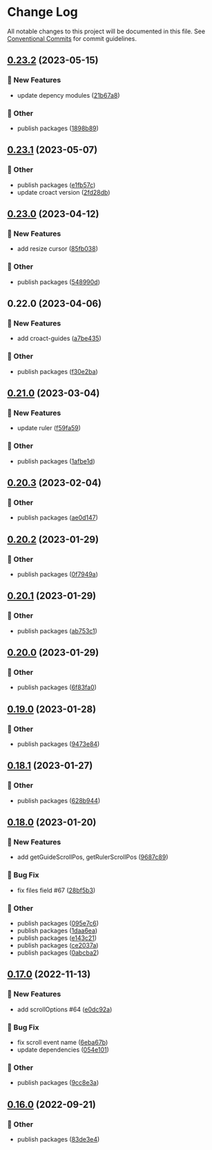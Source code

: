 # Change Log

All notable changes to this project will be documented in this file.
See [Conventional Commits](https://conventionalcommits.org) for commit guidelines.

## [0.23.2](https://github.com/daybrush/guides/blob/master/packages/croact-guides/compare/croact-guides@0.23.1...croact-guides@0.23.2) (2023-05-15)


### :rocket: New Features

* update depency modules ([21b67a8](https://github.com/daybrush/guides/blob/master/packages/croact-guides/commit/21b67a80dfd61183e175d9ac6c64502c092aba74))


### :mega: Other

* publish packages ([1898b89](https://github.com/daybrush/guides/blob/master/packages/croact-guides/commit/1898b895d5c812a5fd77d99a5928f7e420152772))



## [0.23.1](https://github.com/daybrush/guides/blob/master/packages/croact-guides/compare/croact-guides@0.23.0...croact-guides@0.23.1) (2023-05-07)


### :mega: Other

* publish packages ([e1fb57c](https://github.com/daybrush/guides/blob/master/packages/croact-guides/commit/e1fb57c59a4a8e6b3e55ffb68cfea64760270288))
* update croact version ([2fd28db](https://github.com/daybrush/guides/blob/master/packages/croact-guides/commit/2fd28dbbfd648b8ee6fee39f3972057fce580ae0))



## [0.23.0](https://github.com/daybrush/guides/blob/master/packages/croact-guides/compare/croact-guides@0.22.0...croact-guides@0.23.0) (2023-04-12)


### :rocket: New Features

* add resize cursor ([85fb038](https://github.com/daybrush/guides/blob/master/packages/croact-guides/commit/85fb038c910e9c6c6f7432ad64acf54eaac1d0eb))


### :mega: Other

* publish packages ([548990d](https://github.com/daybrush/guides/blob/master/packages/croact-guides/commit/548990d8577ffe565b8605f74edd9eb5a6519deb))



## 0.22.0 (2023-04-06)


### :rocket: New Features

* add croact-guides ([a7be435](https://github.com/daybrush/guides/blob/master/packages/croact-guides/commit/a7be435704e24b6d80af80e069a6cc4047d645bc))


### :mega: Other

* publish packages ([f30e2ba](https://github.com/daybrush/guides/blob/master/packages/croact-guides/commit/f30e2bad78e1bc02307c8dde8cb1b69ecccdf116))



## [0.21.0](https://github.com/daybrush/guides/blob/master/packages/react-compat-guides/compare/react-compat-guides@0.20.3...react-compat-guides@0.21.0) (2023-03-04)


### :rocket: New Features

* update ruler ([f59fa59](https://github.com/daybrush/guides/blob/master/packages/react-compat-guides/commit/f59fa5988f3c4dd96925677ca787e4fb55b150f1))


### :mega: Other

* publish packages ([1afbe1d](https://github.com/daybrush/guides/blob/master/packages/react-compat-guides/commit/1afbe1d193cf2457dc9f3296b73d38b5859c0ee0))



## [0.20.3](https://github.com/daybrush/guides/blob/master/packages/react-compat-guides/compare/react-compat-guides@0.20.2...react-compat-guides@0.20.3) (2023-02-04)


### :mega: Other

* publish packages ([ae0d147](https://github.com/daybrush/guides/blob/master/packages/react-compat-guides/commit/ae0d14738d83b4f5352463b69f89efe7cc111baf))



## [0.20.2](https://github.com/daybrush/guides/blob/master/packages/react-compat-guides/compare/react-compat-guides@0.20.1...react-compat-guides@0.20.2) (2023-01-29)


### :mega: Other

* publish packages ([0f7949a](https://github.com/daybrush/guides/blob/master/packages/react-compat-guides/commit/0f7949a9954e2093d6a599dc545f988ed624d41f))



## [0.20.1](https://github.com/daybrush/guides/blob/master/packages/react-compat-guides/compare/react-compat-guides@0.20.0...react-compat-guides@0.20.1) (2023-01-29)


### :mega: Other

* publish packages ([ab753c1](https://github.com/daybrush/guides/blob/master/packages/react-compat-guides/commit/ab753c1c820463c1c0b7805d428c803c5eacc1e3))



## [0.20.0](https://github.com/daybrush/guides/blob/master/packages/react-compat-guides/compare/react-compat-guides@0.19.0...react-compat-guides@0.20.0) (2023-01-29)


### :mega: Other

* publish packages ([6f83fa0](https://github.com/daybrush/guides/blob/master/packages/react-compat-guides/commit/6f83fa0c75f494aa79fff98f4a57f86ab295b67d))



## [0.19.0](https://github.com/daybrush/guides/blob/master/packages/react-compat-guides/compare/react-compat-guides@0.18.1...react-compat-guides@0.19.0) (2023-01-28)


### :mega: Other

* publish packages ([9473e84](https://github.com/daybrush/guides/blob/master/packages/react-compat-guides/commit/9473e8464fbd4c374ac6251ff995586afd163719))



## [0.18.1](https://github.com/daybrush/guides/blob/master/packages/react-compat-guides/compare/react-compat-guides@0.18.0...react-compat-guides@0.18.1) (2023-01-27)


### :mega: Other

* publish packages ([628b944](https://github.com/daybrush/guides/blob/master/packages/react-compat-guides/commit/628b9444bb9e6f5546c7a5edd55a090126f52dd5))



## [0.18.0](https://github.com/daybrush/guides/blob/master/packages/react-compat-guides/compare/react-compat-guides@0.17.0...react-compat-guides@0.18.0) (2023-01-20)


### :rocket: New Features

* add getGuideScrollPos, getRulerScrollPos ([9687c89](https://github.com/daybrush/guides/blob/master/packages/react-compat-guides/commit/9687c89598ab9136c6d26cb06ebba2ca45dc26ae))


### :bug: Bug Fix

* fix files field #67 ([28bf5b3](https://github.com/daybrush/guides/blob/master/packages/react-compat-guides/commit/28bf5b3bd97cebd94eaf2195f0e99750f14e7ecb))


### :mega: Other

* publish packages ([095e7c6](https://github.com/daybrush/guides/blob/master/packages/react-compat-guides/commit/095e7c670d3bd0bdc168e2f3c11b5dbb8074b26b))
* publish packages ([1daa6ea](https://github.com/daybrush/guides/blob/master/packages/react-compat-guides/commit/1daa6ea441f6c96b8f354953605cd6ac89117878))
* publish packages ([e143c21](https://github.com/daybrush/guides/blob/master/packages/react-compat-guides/commit/e143c2175309bf480ef17731321f6728b8d6bcc2))
* publish packages ([ce2037a](https://github.com/daybrush/guides/blob/master/packages/react-compat-guides/commit/ce2037a18f5f6bbcd750e1fd72cbfc60e3f2c217))
* publish packages ([0abcba2](https://github.com/daybrush/guides/blob/master/packages/react-compat-guides/commit/0abcba24e8b83ea51cf369124e8c2d85fee1ef7e))



## [0.17.0](https://github.com/daybrush/guides/blob/master/packages/react-compat-guides/compare/react-compat-guides@0.16.0...react-compat-guides@0.17.0) (2022-11-13)


### :rocket: New Features

* add scrollOptions #64 ([e0dc92a](https://github.com/daybrush/guides/blob/master/packages/react-compat-guides/commit/e0dc92a9ed417dff071b43a68b065907f8f1b8ad))


### :bug: Bug Fix

* fix scroll event name ([6eba67b](https://github.com/daybrush/guides/blob/master/packages/react-compat-guides/commit/6eba67b33c0de50e1c68ff75882889227db663bc))
* update dependencies ([054e101](https://github.com/daybrush/guides/blob/master/packages/react-compat-guides/commit/054e101d1b177bdfefab74bf440a4cb3cf8137be))


### :mega: Other

* publish packages ([9cc8e3a](https://github.com/daybrush/guides/blob/master/packages/react-compat-guides/commit/9cc8e3ae5f83aa1513c1560166c6babbbe31dfd7))



## [0.16.0](https://github.com/daybrush/guides/blob/master/packages/react-compat-guides/compare/react-compat-guides@0.15.1...react-compat-guides@0.16.0) (2022-09-21)


### :mega: Other

* publish packages ([83de3e4](https://github.com/daybrush/guides/blob/master/packages/react-compat-guides/commit/83de3e4ae4bad11905939a44dfa2776fe7d6987d))
